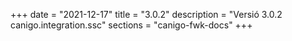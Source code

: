 +++
date        = "2021-12-17"
title       = "3.0.2"
description = "Versió 3.0.2 canigo.integration.ssc"
sections    = "canigo-fwk-docs"
+++